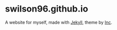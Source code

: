 swilson96.github.io
===================

A website for myself, made with [Jekyll](http://jekyllrb.com/), theme by [Inc](https://sendtoinc.com).
